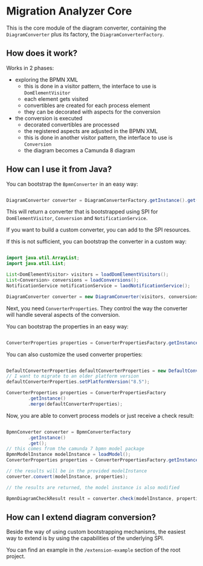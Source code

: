 # Migration Analyzer Core

This is the core module of the diagram converter, containing the `DiagramConverter` plus its factory, the `DiagramConverterFactory`.

## How does it work?

Works in 2 phases:

* exploring the BPMN XML
  * this is done in a visitor pattern, the interface to use is `DomElementVisitor`
  * each element gets visited
  * convertibles are created for each process element
  * they can be decorated with aspects for the conversion
* the conversion is executed
  * decorated convertibles are processed
  * the registered aspects are adjusted in the BPMN XML
  * this is done in another visitor pattern, the interface to use is `Conversion`
  * the diagram becomes a Camunda 8 diagram

## How can I use it from Java?

You can bootstrap the `BpmnConverter` in an easy way:

```java

DiagramConverter converter = DiagramConverterFactory.getInstance().get();
```

This will return a converter that is bootstrapped using SPI for `DomElementVisitor`, `Conversion` and `NotificationService`.

If you want to build a custom converter, you can add to the SPI resources.

If this is not sufficient, you can bootstrap the converter in a custom way:

```java

import java.util.ArrayList;
import java.util.List;

List<DomElementVisitor> visitors = loadDomElementVisitors();
List<Conversion> conversions = loadConversions();
NotificationService notificationService = laodNotificationService();

DiagramConverter converter = new DiagramConverter(visitors, conversions, notificationService);
```

Next, you need `ConverterProperties`. They control the way the converter will handle several aspects of the conversion.

You can bootstrap the properties in an easy way:

```java

ConverterProperties properties = ConverterPropertiesFactory.getInstance().get();
```

You can also customize the used converter properties:

```java

DefaultConverterProperties defaultConverterProperties = new DefaultConverterProperties();
// I want to migrate to an older platform version
defaultConverterProperties.setPlatformVersion("8.5");

ConverterProperties properties = ConverterPropertiesFactory
        .getInstance()
        .merge(defaultConverterProperties);
```

Now, you are able to convert process models or just receive a check result:

```java

BpmnConverter converter = BpmnConverterFactory
        .getInstance()
        .get();
// this comes from the camunda 7 bpmn model package
BpmnModelInstance modelInstance = loadModel();
ConverterProperties properties = ConverterPropertiesFactory.getInstance().get();

// the results will be in the provided modelInstance
converter.convert(modelInstance, properties);

// the results are returned, the model instance is also modified

BpmnDiagramCheckResult result = converter.check(modelInstance, properties);
```

## How can I extend diagram conversion?

Beside the way of using custom bootstrapping mechanisms, the easiest way to extend is by using the capabilities of the underlying SPI.

You can find an example in the `/extension-example` section of the root project.
